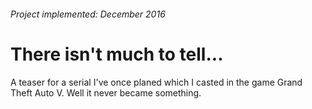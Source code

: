###### *Project implemented: December 2016*

# There isn't much to tell...
A teaser for a serial I've once planed which I casted in the game Grand Theft Auto V. Well it never became something.
